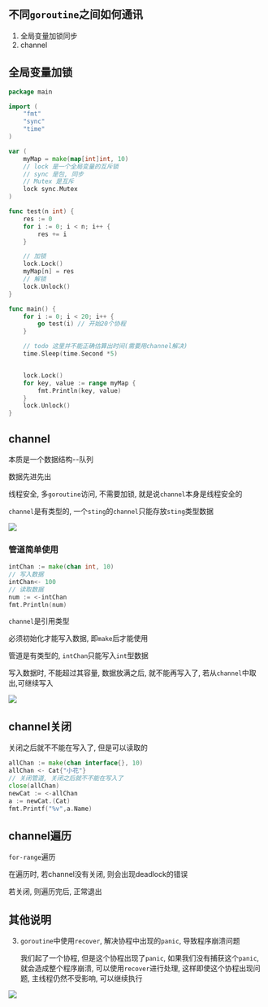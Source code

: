 ## 不同`goroutine`之间如何通讯

1. 全局变量加锁同步
2. channel

## 全局变量加锁

```go
package main

import (
	"fmt"
	"sync"
	"time"
)

var (
	myMap = make(map[int]int, 10)
	// lock 是一个全局变量的互斥锁
	// sync 是包, 同步
	// Mutex 是互斥
	lock sync.Mutex
)

func test(n int) {
	res := 0
	for i := 0; i < n; i++ {
		res += i
	}

	// 加锁
	lock.Lock()
	myMap[n] = res
	// 解锁
	lock.Unlock()
}

func main() {
	for i := 0; i < 20; i++ {
		go test(i) // 开始20个协程
	}

	// todo 这里并不能正确估算出时间(需要用channel解决)
	time.Sleep(time.Second *5)


	lock.Lock()
	for key, value := range myMap {
		fmt.Println(key, value)
	}
	lock.Unlock()
}

```

## channel

本质是一个数据结构--队列

数据先进先出

线程安全, 多`goroutine`访问, 不需要加锁, 就是说`channel`本身是线程安全的

`channel`是有类型的, 一个`sting`的`channel`只能存放`sting`类型数据

![](https://ws4.sinaimg.cn/large/006tNc79ly1g2969ssua6j30k706u0sz.jpg)

### 管道简单使用

```go
intChan := make(chan int, 10)
// 写入数据
intChan<- 100
// 读取数据
num := <-intChan
fmt.Println(num)
```

`channel`是引用类型

必须初始化才能写入数据, 即`make`后才能使用

管道是有类型的, `intChan`只能写入`int`型数据

写入数据时, 不能超过其容量, 数据放满之后, 就不能再写入了, 若从`channel`中取出,可继续写入



![](https://ws2.sinaimg.cn/large/006tNc79ly1g296ky8vqxj30js0gkgms.jpg)

## channel关闭

关闭之后就不不能在写入了, 但是可以读取的

```go
allChan := make(chan interface{}, 10)
allChan <- Cat{"小花"}
// 关闭管道, 关闭之后就不不能在写入了
close(allChan)
newCat := <-allChan
a := newCat.(Cat)
fmt.Printf("%v",a.Name)
```

## channel遍历

`for-range`遍历

在遍历时, 若channel没有关闭, 则会出现deadlock的错误

若关闭, 则遍历完后, 正常退出



## 其他说明



3. `goroutine`中使用`recover`, 解决协程中出现的`panic`, 导致程序崩溃问题

   我们起了一个协程, 但是这个协程出现了`panic`, 如果我们没有捕获这个`panic`,就会造成整个程序崩溃, 可以使用`recover`进行处理, 这样即使这个协程出现问题, 主线程仍然不受影响, 可以继续执行

![](https://ws2.sinaimg.cn/large/006tNc79ly1g2975y7xvgj30j00c7wf1.jpg)















































